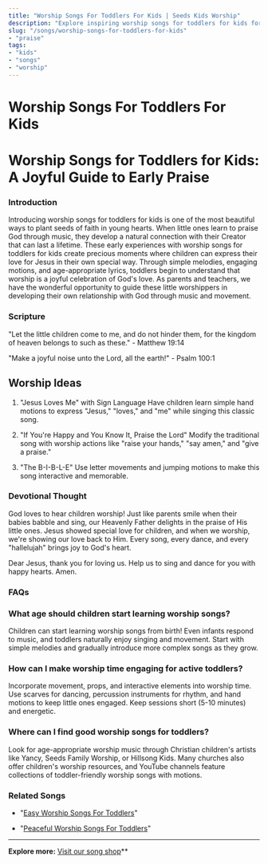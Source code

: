 ```yaml
---
title: "Worship Songs For Toddlers For Kids | Seeds Kids Worship"
description: "Explore inspiring worship songs for toddlers for kids for children's worship and faith development. Biblical music resources for families and ministry."
slug: "/songs/worship-songs-for-toddlers-for-kids"
- "praise"
tags:
- "kids"
- "songs"
- "worship"
---
```


# Worship Songs For Toddlers For Kids

# Worship Songs for Toddlers for Kids: A Joyful Guide to Early Praise

### Introduction
Introducing worship songs for toddlers for kids is one of the most beautiful ways to plant seeds of faith in young hearts. When little ones learn to praise God through music, they develop a natural connection with their Creator that can last a lifetime. These early experiences with worship songs for toddlers for kids create precious moments where children can express their love for Jesus in their own special way. Through simple melodies, engaging motions, and age-appropriate lyrics, toddlers begin to understand that worship is a joyful celebration of God's love. As parents and teachers, we have the wonderful opportunity to guide these little worshippers in developing their own relationship with God through music and movement.

### Scripture
"Let the little children come to me, and do not hinder them, for the kingdom of heaven belongs to such as these." - Matthew 19:14

"Make a joyful noise unto the Lord, all the earth!" - Psalm 100:1

## Worship Ideas
1. "Jesus Loves Me" with Sign Language
Have children learn simple hand motions to express "Jesus," "loves," and "me" while singing this classic song.

2. "If You're Happy and You Know It, Praise the Lord"
Modify the traditional song with worship actions like "raise your hands," "say amen," and "give a praise."

3. "The B-I-B-L-E"
Use letter movements and jumping motions to make this song interactive and memorable.

### Devotional Thought
God loves to hear children worship! Just like parents smile when their babies babble and sing, our Heavenly Father delights in the praise of His little ones. Jesus showed special love for children, and when we worship, we're showing our love back to Him. Every song, every dance, and every "hallelujah" brings joy to God's heart.

Dear Jesus, thank you for loving us. Help us to sing and dance for you with happy hearts. Amen.

### FAQs

### What age should children start learning worship songs?
Children can start learning worship songs from birth! Even infants respond to music, and toddlers naturally enjoy singing and movement. Start with simple melodies and gradually introduce more complex songs as they grow.

### How can I make worship time engaging for active toddlers?
Incorporate movement, props, and interactive elements into worship time. Use scarves for dancing, percussion instruments for rhythm, and hand motions to keep little ones engaged. Keep sessions short (5-10 minutes) and energetic.

### Where can I find good worship songs for toddlers?
Look for age-appropriate worship music through Christian children's artists like Yancy, Seeds Family Worship, or Hillsong Kids. Many churches also offer children's worship resources, and YouTube channels feature collections of toddler-friendly worship songs with motions.

### Related Songs

- "[Easy Worship Songs For Toddlers](/songs/easy-worship-songs-for-toddlers/)"

- "[Peaceful Worship Songs For Toddlers](/songs/peaceful-worship-songs-for-toddlers/)"

---

**Explore more:** [Visit our song shop](https://seedskidsworship.com/shop)**

<!-- Schema Markup -->
<script type="application/ld+json">
{
  "@context": "https://schema.org",
  "@type": "MusicRecording",
  "name": "Worship Songs For Toddlers For Kids",
  "byArtist": {
    "@type": "MusicGroup",
    "name": "Seeds Kids Worship"
  },
  "isFamilyFriendly": true,
  "url": "https://seedskidsworship.com/songs/worship-songs-for-toddlers-for-kids/"
}
</script>